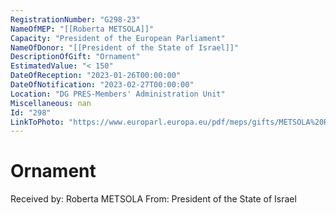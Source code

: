 ```yaml
---
RegistrationNumber: "G298-23"
NameOfMEP: "[[Roberta METSOLA]]"
Capacity: "President of the European Parliament"
NameOfDonor: "[[President of the State of Israel]]"
DescriptionOfGift: "Ornament"
EstimatedValue: "< 150"
DateOfReception: "2023-01-26T00:00:00"
DateOfNotification: "2023-02-27T00:00:00"
Location: "DG PRES-Members' Administration Unit"
Miscellaneous: nan
Id: "298"
LinkToPhoto: "https://www.europarl.europa.eu/pdf/meps/gifts/METSOLA%20Roberta_298-23.jpg#"
---
```


# Ornament

Received by: Roberta METSOLA
From: President of the State of Israel
